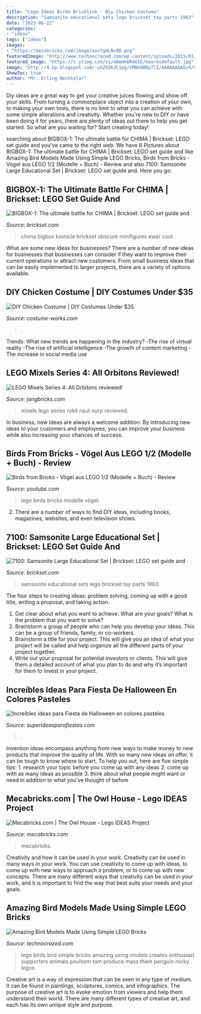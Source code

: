 ```yaml
---
title: "Lego Ideas Birds Bricklink - Diy Chicken Costume"
description: "Samsonite educational sets lego brickset toy parts 1963"
date: "2023-06-22"
categories:
- "ideas"
tags: ["ideas"]
images:
- "https://mecabricks.com/image/xov7gnLNv0D.png"
featuredImage: "http://www.technocrazed.com/wp-content/uploads/2015/01/Amazing-Bird-Models-Made-Using-Simple-LEGO-Bricks-16.jpg"
featured_image: "https://i.ytimg.com/vi/46eHk6R461E/maxresdefault.jpg"
image: "http://4.bp.blogspot.com/-uSZ9Z6JC1pg/VMWxH06p7lI/AAAAAAAAGv4/CffQv8eHRdM/w1200-h630-p-k-no-nu/150125a-lego-mixels-orbitons.jpg"
ShowToc: true
author: "Mr. Erling Bechtelar"
---
```



Diy ideas are a great way to get your creative juices flowing and show off your skills. From turning a commonplace object into a creation of your own, to making your own tools, there is no limit to what you can achieve with some simple alterations and creativity. Whether you're new to DIY or have been doing it for years, there are plenty of ideas out there to help you get started. So what are you waiting for? Start creating today!

	

		
searching about BIGBOX-1: The ultimate battle for CHIMA | Brickset: LEGO set guide and you've came to the right web. We have 8 Pictures about BIGBOX-1: The ultimate battle for CHIMA | Brickset: LEGO set guide and like Amazing Bird Models Made Using Simple LEGO Bricks, Birds from Bricks - Vögel aus LEGO 1/2 (Modelle + Buch) - Review and also 7100: Samsonite Large Educational Set | Brickset: LEGO set guide and. Here you go:
		
    
## BIGBOX-1: The Ultimate Battle For CHIMA | Brickset: LEGO Set Guide And

<img loading=lazy src="https://images.brickset.com/sets/images/BIGBOX-1.jpg" onerror="this.onerror=null;this.src='https://tse1.mm.bing.net/th?id=OIP.9BnqpHlE2mv6z13jQnBJxwHaEt&amp;pid=15.1';" alt="BIGBOX-1: The ultimate battle for CHIMA | Brickset: LEGO set guide and">

_Source: brickset.com_

>chima bigbox bionicle brickset obscure minifigures ewar cout. 

	

What are some new ideas for businesses?
There are a number of new ideas for businesses that businesses can consider if they want to improve their current operations or attract new customers. From small business ideas that can be easily implemented to larger projects, there are a variety of options available.

    
## DIY Chicken Costume | DIY Costumes Under $35

<img loading=lazy src="https://photos.costume-works.com/full/chicken24.jpg" onerror="this.onerror=null;this.src='https://tse4.mm.bing.net/th?id=OIP.MwjKmr8bBGVHpf2JWHudwwHaRW&amp;pid=15.1';" alt="DIY Chicken Costume | DIY Costumes Under $35">

_Source: costume-works.com_

>. 

	

Trends: What new trends are happening in the industry?
-The rise of virtual reality
-The rise of artificial intelligence
-The growth of content marketing
-The increase in social media use

    
## LEGO Mixels Series 4: All Orbitons Reviewed!

<img loading=lazy src="http://4.bp.blogspot.com/-uSZ9Z6JC1pg/VMWxH06p7lI/AAAAAAAAGv4/CffQv8eHRdM/w1200-h630-p-k-no-nu/150125a-lego-mixels-orbitons.jpg" onerror="this.onerror=null;this.src='https://tse1.mm.bing.net/th?id=OIP.QVvA6LnPjJtgfCg3oo3L0AHaD4&amp;pid=15.1';" alt="LEGO Mixels Series 4: All Orbitons reviewed!">

_Source: jangbricks.com_

>mixels lego series rokit naut nurp reviewed. 

	

In business, new ideas are always a welcome addition. By introducing new ideas to your customers and employees, you can improve your business while also increasing your chances of success.

    
## Birds From Bricks - Vögel Aus LEGO 1/2 (Modelle + Buch) - Review

<img loading=lazy src="https://i.ytimg.com/vi/46eHk6R461E/maxresdefault.jpg" onerror="this.onerror=null;this.src='https://tse4.mm.bing.net/th?id=OIP.z2k4FJcDpI1xKcPT2JdkdgHaEK&amp;pid=15.1';" alt="Birds from Bricks - Vögel aus LEGO 1/2 (Modelle + Buch) - Review">

_Source: youtube.com_

>lego birds bricks modelle vögel. 

	

2. There are a number of ways to find DIY ideas, including books, magazines, websites, and even television shows.

    
## 7100: Samsonite Large Educational Set | Brickset: LEGO Set Guide And

<img loading=lazy src="https://images.brickset.com/sets/images/7100-1.jpg" onerror="this.onerror=null;this.src='https://tse2.mm.bing.net/th?id=OIP.Pa2pNbiJEPwHGZwMqC5tZQHaIf&amp;pid=15.1';" alt="7100: Samsonite Large Educational Set | Brickset: LEGO set guide and">

_Source: brickset.com_

>samsonite educational sets lego brickset toy parts 1963. 

	

The four steps to creating ideas: problem solving, coming up with a good title, writing a proposal, and taking action.
1. Get clear about what you want to achieve. What are your goals? What is the problem that you want to solve? 
2. Brainstorm a group of people who can help you develop your ideas. This can be a group of friends, family, or co-workers. 
3. Brainstorm a title for your project. This will give you an idea of what your project will be called and help organize all the different parts of your project together. 
4. Write out your proposal for potential investors or clients. This will give them a detailed account of what you plan to do and why it’s important for them to invest in your project.

    
## Increíbles Ideas Para Fiesta De Halloween En Colores Pasteles

<img loading=lazy src="https://1.bp.blogspot.com/-Fnb9t9AiKVM/XYCy0ByFpzI/AAAAAAAAUaA/l2VNSaksNv4KfaYcr4GHz6-d6dQSDpVbQCLcBGAsYHQ/s1600/6.jpg" onerror="this.onerror=null;this.src='https://tse3.mm.bing.net/th?id=OIP.EPY3mmFUq4gXs_5kPar0dAHaJ3&amp;pid=15.1';" alt="Increíbles ideas para Fiesta de Halloween en colores pasteles">

_Source: superideasparafiestas.com_

>. 

	

Invention ideas encompass anything from new ways to make money to new products that improve the quality of life. With so many new ideas on offer, it can be tough to know where to start. To help you out, here are five simple tips: 1. research your topic before you come up with any ideas 2. come up with as many ideas as possible 3. think about what people might want or need in addition to what you’ve thought of before 
    
## Mecabricks.com | The Owl House - Lego IDEAS Project

<img loading=lazy src="https://mecabricks.com/image/xov7gnLNv0D.png" onerror="this.onerror=null;this.src='https://tse3.mm.bing.net/th?id=OIP.8JlAJLBbCjkgJkWVTElDdAHaEo&amp;pid=15.1';" alt="Mecabricks.com | The Owl House - Lego IDEAS Project">

_Source: mecabricks.com_

>mecabricks. 

	

Creativity and how it can be used in your work.
Creativity can be used in many ways in your work. You can use creativity to come up with ideas, to come up with new ways to approach a problem, or to come up with new concepts. There are many different ways that creativity can be used in your work, and it is important to find the way that best suits your needs and your goals.

    
## Amazing Bird Models Made Using Simple LEGO Bricks

<img loading=lazy src="http://www.technocrazed.com/wp-content/uploads/2015/01/Amazing-Bird-Models-Made-Using-Simple-LEGO-Bricks-16.jpg" onerror="this.onerror=null;this.src='https://tse3.mm.bing.net/th?id=OIP.I2ZIRHWusCo4UqSz4tFIOAHaKE&amp;pid=15.1';" alt="Amazing Bird Models Made Using Simple LEGO Bricks">

_Source: technocrazed.com_

>lego birds bird simple bricks amazing using models creates enthusiast supporters animals poulsom tom produce mass them penguin rocky legos. 

	

Creative art is a way of expression that can be seen in any type of medium. It can be found in paintings, sculptures, comics, and infographics. The purpose of creative art is to evoke emotion from viewers and help them understand their world. There are many different types of creative art, and each has its own unique style and purpose.

